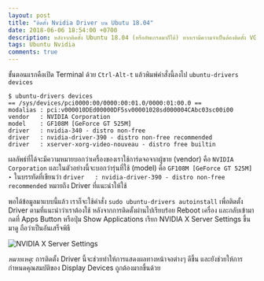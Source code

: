 ```yaml
---
layout: post
title: "ติดตั้ง Nvidia Driver บน Ubutu 18.04"
date: 2018-06-06 18:54:00 +0700
description: หลังจากติดตั้ง Ubuntu 18.04 (หรืออัพเกรดมาก็ได้) หากเรามีความจำเป็นต้องติดตั้ง VGA Driver ของ Nvidia จะมีขั้นตอนยังไง มาดูกันได้เลย
tags: Ubuntu Nvidia
comments: true
---
```

ขั้นตอนแรกคือเปิด Terminal ด้วย `Ctrl-Alt-t` แล้วพิมพ์คำสั่งนี้ลงไป `ubuntu-drivers devices`

~~~
$ ubuntu-drivers devices
== /sys/devices/pci0000:00/0000:00:01.0/0000:01:00.0 ==
modalias : pci:v000010DEd00000DF5sv00001028sd000004CAbc03sc00i00
vendor   : NVIDIA Corporation
model    : GF108M [GeForce GT 525M]
driver   : nvidia-340 - distro non-free
driver   : nvidia-driver-390 - distro non-free recommended
driver   : xserver-xorg-video-nouveau - distro free builtin
~~~

ผลลัพธ์ที่ได้จะมีความหมายบอกว่าเครื่องของเราใช้การ์ดจอจากผู้ขาย (vendor) คือ `NVIDIA Corporation` และในตัวอย่างนี้จะบอกว่ารุ่นที่ใช้ (model) คือ `GF108M [GeForce GT 525M]` ‣ ในบรรทัดที่เขียนว่า `driver   : nvidia-driver-390 - distro non-free recommended` หมายถึง Driver ที่แนะนำให้ใช้

พอได้ข้อมูลมาแบบนี้แล้ว เราก็จะใช้คำสั่ง `sudo ubuntu-drivers autoinstall` เพื่อติดตั้ง Driver ตามที่แนะนำว่าเราต้องใช้ หลังจากการติดตั้งผ่านไปเรียบร้อย Reboot เครื่อง และกลับเข้ามากดที่ Apps Button หรือปุ่ม Show Applications เรียก NVIDIA X Server Settings ขึ้นมาดู ถือว่าเป็นอันเสร็จพิธี

![NVIDIA X Server Settings](https://res.cloudinary.com/sdees-reallife/image/upload/c_crop,x_2000,y_50,w_1000,h_750/w_400,c_scale/Screenshot_from_2018-06-06_19-12-47.png)

*หมายเหตุ:* การติดตั้ง Driver นี้จะช่วยทำให้การแสดงผลทางหน้าจอต่างๆ ดีขึ้น และยังช่วยให้การกำหนดคุณสมบัติของ Display Devices ถูกต้องมากขึ้นด้วย
